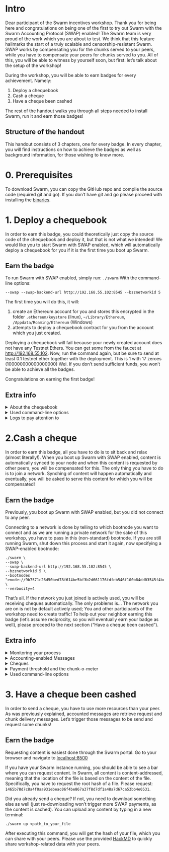 
# Intro
Dear participant of the Swarm incentives workshop. Thank you for being here and congratulations on being one of the first to try out Swarm with the Swarm Accounting Protocol (SWAP) enabled! The Swarm team is very proud of the work which you are about to test. We think that this feature hallmarks the start of a truly scalable and censorship-resistant Swarm.
SWAP works by compensating you for the chunks served to your peers, while you have to compensate your peers for chunks served to you. All of this, you will be able to witness by yourself soon, but first: let’s talk about the setup of the workshop!

During the workshop, you will be able to earn badges for every achievement. Namely:

1. Deploy a chequebook
2. Cash a cheque
3. Have a cheque been cashed

The rest of the handout walks you through all steps needed to install Swarm, run it and earn those badges!

## Structure of the handout
This handout consists of 3 chapters, one for every badge. In every chapter, you will find instructions on how to achieve the badges as well as background information, for those wishing to know more.

# 0. Prerequisites
To download Swarm, you can copy the GitHub repo and compile the source code (required git and go). If you don’t have git and go please proceed with installing the [binaries](http://192.168.55.103:9999).

# 1. Deploy a chequebook
In order to earn this badge, you could theoretically just copy the source code of the chequebook and deploy it, but that is not what we intended! We would like you to start Swarm with SWAP enabled, which will automatically deploy a chequebook for you if it is the first time you boot up Swarm.

## Earn the badge
To run Swarm with SWAP enabled, simply run: 
`./swarm`
With the command-line options:
```
--swap --swap-backend-url http://192.168.55.102:8545 --bzznetworkid 5
```


The first time you will do this, it will:
1) create an Ethereum account for you and stores this encrypted in the folder `.ethereum/keystore` (linux), `~/Library/Ethereum`, `/Appdata/Roaming/Ethereum` (Windows)
2) attempts to deploy a chequebook contract for you from the account which you just created.

Deploying a chequebook will fail because your newly created account does not have any Testnet Ethers. You can get some from the faucet at http://192.168.55.102.
Now, run the command again, but be sure to send at least 0.1 testnet ether together with the deployment. This is 1 with 17 zeroes (100000000000000000) Wei. If you don’t send sufficient funds, you won’t be able to achieve all the badges. 

Congratulations on earning the first badge!

## Extra info
<details>
<summary>About the chequebook</summary>

### About the chequebook
A chequebook contract is the pounding heart of the Swarm; via the chequebook we can send and receive payments. A chequebook allows you to send and receive payments without doing an on-chain transaction. It works very similar to how cheques work in real life: as a debitor (person who pays), you can write cheques to a creditor. The creditor can cash-in this cheque at a later point in time at the bank chequebook contract. It has some more features as well, such as reserving part of the balance for one specific peer (called hard deposit) and the possibility of cashing out a cheque for other peers (let’s help those poor people without Ether!). You can have a look at the source code for the chequebook [here](https://github.com/ethersphere/swap-swear-and-swindle/blob/master/contracts/SimpleSwap.sol). 
</details>

<details>
<summary>Used command-line options</summary>

### Used command-line options
In the previous session, we used several command-line options. Those are minimally needed to connect to Swarm with SWAP enabled. Curious what they mean? Run:

`./swarm -help`

As you can read, the used options have the following descriptions:

**swap**: *Swarm SWAP enabled (default false)*
This option shows that you want to use swarm with the Swarm Accounting Protocol enabled

**swap-backend-url**: *URL of the Ethereum API provider to settle SWAP payments*
Swarm uses Ethereum (at the moment) to settle payments. Via the URL specified after this flag, you tell Swarm how to connect to Ethereum.

**bzznetworkid**: *Numerical network identifier. The default is the public swarm testnet (4)* 
Swarm with SWAP enabled is currently only allowed on bzznetworkid 5
</details>
<details>
<summary>Logs to pay attention to</summary>

### Logs to pay attention to
When running Swarm with SWAP enabled, a couple of interesting logs pass by. We sum up those worth paying attention to:

`Connecting to SWAP API. url=http://192.168.55.102:8545...`
Swarm tells you it is attempting to make a connection to the blockchain which you specified as a command-line option (swap-backend-url). It does so by pinging and waiting for a response. 

`Using backend network ID. ID=14191 `
Every Ethereum network has a network ID (set in the Genesis block). This identifier is used to make sure that a transaction send on mainnet (for example) is invalid on a testnet. 4 stands for Rinkeby.

`Deploying new swap. owner=0x..., deposit=value`
Swarm tells you it attempts to deploy a chequebook for you. If you don’t have Ether, it will try 5 times before aborting the boot-up sequence. If you do have Ether, you might have to wait for some time, but eventually, you will get the next log, telling you that the chequebook was deployed! `owner` and `deposit` are both arguments that can be given to the constructor of the chequebook contract. `owner` is the account that is allowed to write cheques from this smart-contract (this should be equal to the bzz account which you created before), `deposit` is the amount (in Wei) which will be sent along with the deployment transaction and which is the underlying value for the cheques you are going to write soon!

`Deployed chequebook. Contract address=0x…, deposit=value, owner=0x…`
Tells you the chequebook is deployed at the given address. You can view that this is indeed the case at `https://rinkeby.etherscan.io/address/<your_chequebook_address>`. 

`Bound to chequebook. chequebookAddr=0x...`
You won’t see this log the first time you start up Swarm. It will only appear when you boot up Swarm the second time, or when you do it the first time with a `--swap-chequebook` flag.
</details>

# 2.Cash a cheque
In order to earn this badge, all you have to do is to sit back and relax (almost literally!). When you boot up Swarm with SWAP enabled, content is automatically synced to your node and when this content is requested by other peers, you will be compensated for this. The only thing you have to do is to join a network. Synching of content will happen automatically and eventually, you will be asked to serve this content for which you will be compensated!

## Earn the badge
Previously, you boot up Swarm with SWAP enabled, but you did not connect to any peer.

Connecting to a network is done by telling to which bootnode you want to connect and as we are running a private network for the sake of this workshop, you have to pass in this (non-standard) bootnode.
If you are still running Swarm, shut down this process and start it again, now specifying a SWAP-enabled bootnode:

```
./swarm \
--swap \
--swap-backend-url http://192.168.55.102:8545 \
--bzznetworkid 5 \
--bootnodes "enode://9b7571c26d50bed78f614be5bf3b2d661176fdfeb546f100b84dd03545f4bc98e42e640286ac92fe110ec5f4995141743e47d8f642aa49ac05bd5f2cab2e881a@192.168.55.102:30399" \
--verbosity=4
```

That’s all. If the network you just joined is actively used, you will be receiving cheques automatically. The only problems is... The network you are on is not by default actively used; You and other participants of the workshop need to create traffic! To help out your neighbor earning this badge (let’s assume reciprocity, so you will eventually earn your badge as well), please proceed to the next section (“Have a cheque been cashed”).

##  Extra info
<details>
<summary>Monitoring your process</summary>

## Monitoring your progress
Connect to the user interface
In the previous section, you connected to a Swarm network. You probably have seen messages passing by such as
Adding p2p peer and handshake. This means the protocol is running and you are being connected to the network. While this is nice, you probably want to see something more visual, right? To do this, we need to run boot up Swarm with a couple of more flags. Specifically, the added flags will enable our backend to accept websocket requests from external servers. In layman's terms: it needs to allow our website to read data from the running Swarm instance. Run:

```
./swarm \
--swap \
--swap-backend-url http://192.168.55.102:8545 \
--bzznetworkid 5 \
--bootnodes "enode://9b7571c26d50bed78f614be5bf3b2d661176fdfeb546f100b84dd03545f4bc98e42e640286ac92fe110ec5f4995141743e47d8f642aa49ac05bd5f2cab2e881a@192.168.55.102:30399" \
--verbosity=4 \
--ws \
--wsaddr=0.0.0.0 \
--wsapi=accounting,bzz,swap \
--wsorigins="*"
```
Now, navigate to [https://swarm-monitor.netlify.com/](https://swarm-monitor.netlify.com/) or the local version [http://192.168.55.106:3000](http://192.168.55.106:3000)
</details>

<details>
<summary>Accounting-enabled Messages</summary>

## Accounting-enabled Messages
Currently, there are two messages which trigger the Swarm Accounting Protocol. These are:


1) Retrieve request
2) Chunk delivery

A retrieve request is sent out when you request a certain chunk from a peer. Retrieve requests are sent when:

1) you, the user, wants to download content from Swarm
2) your node has got a retrieve request from another node and forwards this request because it does not have the content itself.


Chunk delivery messages are sent as an answer to a retrieve request.
</details>

</details>

<details>
<summary>Cheques</summary>

## Cheques
A cheque has the following fields:

- Contract (the contract address the cheque can be presented to)
- Beneficiary (the bzz address of the beneficiary)
- Cumulative payment (the cumulative value of all cheques ever sent to this beneficiary)
- Signature (a digital signature on the 3 fields above)

With these four pieces of data, the beneficiary has enough data to successfully cash out the cumulative payment amount minus what has been cashed out previously (the worth of the cheque). When a node receives a cheque, the digital signature is verified and if this is correct, the balance of the peer who sent the cheque increases by the worth of the cheque.
The beauty of a cheque lies in the fact that the sum is always cumulative; this allows nodes to collect cheques and only ever cash-out the last-presented cheque with the highest cumulative amount. This obviously saves a lot on transaction costs—something that is highly needed in the context of Swarm. 
</details>

<details>
<summary>Payment threshold and the chunk-o-meter</summary>

## Payment threshold and the chunk-o-meter
The Swarm Accounting Protocol accounts for balances with your peers
The payment threshold is defined as the amount of honey (Swarms internal accounting unit) at which your peer will initiate payments to other peers. The payment threshold is set in such a way that, in case of equal consumption of chunks, no cheques need to be sent. In case of unequal or high variability of consumption, peers will automatically start compensating each other once the chunk-o-meter tilts too much to one side.
![](https://www.rifos.org/wp-content/uploads/2019/07/5.-swap.gif)
</details>

<details>
<summary>Used command-line options</summary>

## Used command-line options
On top of the command line options which were previously introduced, we used several extra command-line options. These were:

**bootnodes:** `Comma separated enode URLs for P2P discovery bootstrap`
This is the enode-address of the bootnode to which you are connecting. An enode address is in the form: enode://<identifier>@<ip_address>:<port_number>

**verbosity:**  *Logging verbosity: 0=silent, 1=error, 2=warn, 3=info, 4=debug, 5=detail*
We set this value to 4, meaning it will log debug messages, additionally to info, warn and error messages which are logged by default. We set this value to 4 such that you can see the debug messages telling you that your Swarm instance is connecting to other peers.

The flags below are needed to allow our user interface: 
**ws:** Enable the WS-RPC serverEnable the WS-RPC server

**wsaddr:** WS-RPC server listening interface (default: "localhost")

**wsapi:** API's offered over the WS-RPC interface

**wsorigins:** Origins from which to accept websockets requests 
</details>

# 3. Have a cheque been cashed
In order to send a cheque, you have to use more resources than your peer. As was previously explained, accounted messages are retrieve request and chunk delivery messages. Let’s trigger those messages to be send and request some chunks!

## Earn the badge
Requesting content is easiest done through the Swarm portal. Go to your browser and navigate to [localhost:8500](localhost:8500)

If you have your Swarm instance running, you should be able to see a bar where you can request content. In Swarm, all content is content-addressed, meaning that the location of the file is based on the content of the file. Specifically, you have to request the root hash of a file. Please request: `1465b78d7c8a4f0aa931ebeac06f4be867a37f8d7df1a48a7d67ca53bb4e0531`.

Did you already send a cheque? If not, you need to download something else as well (just re-downloading won’t trigger more SWAP payments, as the content is cached). You can upload any content by typing in a new terminal:

`./swarm up <path_to_your_file`

After executing this command, you will get the hash of your file, which you can share with your peers. Please use the provided [HackMD](https://hackmd.io/@s-RC5CxwQ4in063_UXoQRg/rJqXJXDOS/edit) to quickly share workshop-related data with your peers.
